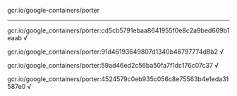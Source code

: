 gcr.io/google-containers/porter 

----
gcr.io/google_containers/porter:cd5cb5791ebaa8641955f0e8c2a9bed669b1eaab √

gcr.io/google_containers/porter:91d46193649807d1340b46797774d8b2 √

gcr.io/google_containers/porter:59ad46ed2c56ba50fa7f1dc176c07c37 √

gcr.io/google_containers/porter:4524579c0eb935c056c8e75563b4e1eda31587e0 √

